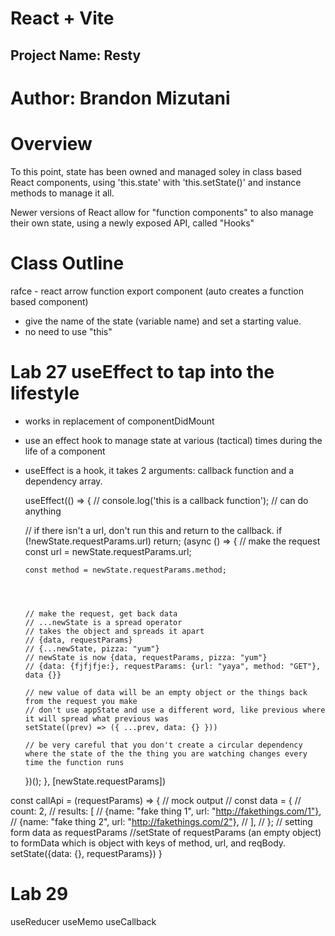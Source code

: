 # React + Vite

## Project Name: Resty

# Author: Brandon Mizutani

# Overview

To this point, state has been owned and managed soley in class based React components, using 'this.state' with 'this.setState()' and instance methods to manage it all. 

Newer versions of React allow for "function components" to also manage their own state, using a newly exposed API, called "Hooks"

# Class Outline

rafce - react arrow function export component (auto creates a function based component)

- give the name of the state (variable name) and set a starting value. 
- no need to use "this"

# Lab 27 useEffect to tap into the lifestyle

- works in replacement of componentDidMount
- use an effect hook to manage state at various (tactical) times during the life of a component

- useEffect is a hook, it takes 2 arguments: callback function and a dependency array.

  useEffect(() => {
    // console.log('this is a callback function');
    // can do anything

    // if there isn't a url, don't run this and return to the callback.
    if (!newState.requestParams.url) return;
    (async () => {
      // make the request
      const url = newState.requestParams.url;

      const method = newState.requestParams.method;

    


      // make the request, get back data
      // ...newState is a spread operator
      // takes the object and spreads it apart
      // {data, requestParams}
      // {...newState, pizza: "yum"}
      // newState is now {data, requestParams, pizza: "yum"}
      // {data: {fjfjfje:}, requestParams: {url: "yaya", method: "GET"}, data {}}

      // new value of data will be an empty object or the things back from the request you make
      // don't use appState and use a different word, like previous where it will spread what previous was
      setState((prev) => ({ ...prev, data: {} }))

      // be very careful that you don't create a circular dependency where the state of the the thing you are watching changes every time the function runs
    })();
  }, [newState.requestParams])



 const callApi = (requestParams) => {
    // mock output
    // const data = {
    //   count: 2,
    //   results: [
    //     {name: "fake thing 1", url: "http://fakethings.com/1"},
    //     {name: "fake thing 2", url: "http://fakethings.com/2"},
    //   ],
    // };
    // setting form data as requestParams
    //setState of requestParams (an empty object) to formData which is object with keys of method, url, and reqBody. 
    setState({data: {}, requestParams})
  }

# Lab 29

useReducer
useMemo
useCallback